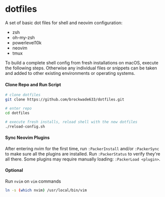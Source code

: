 # dotfiles
A set of basic dot files for shell and neovim configuration: 

- zsh
- oh-my-zsh
- powerlevel10k
- neovim
- tmux

To build a complete shell config from fresh installations on macOS, execute the following steps. Otherwise any individual files or snippets can be taken and added to other existing environments or operating systems.

#### Clone Repo and Run Script
```bash
# clone dotfiles
git clone https://github.com/brockwade633/dotfiles.git

# enter repo
cd dotfiles

# execute fresh installs, reload shell with the new dotfiles
./reload-config.sh
```

#### Sync Neovim Plugins
After entering nvim for the first time, run `:PackerInstall` and/or `:PackerSync` to make sure all the plugins are installed. Run `:PackerStatus` to verify they're all there. Some plugins may require manually loading: `:PackerLoad <plugin>`.

#### Optional
Run `nvim` on `vim` commands
```bash
ln -s (which nvim) /usr/local/bin/vim
```
